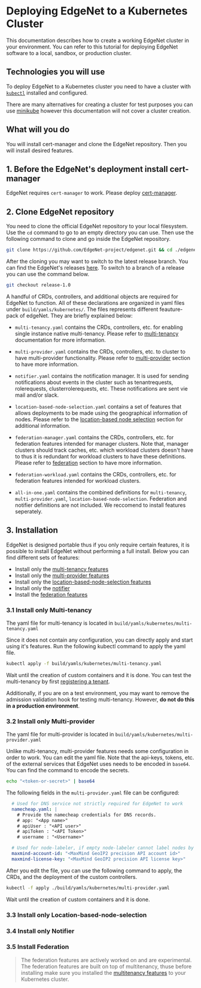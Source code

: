 # Deploying EdgeNet to a Kubernetes Cluster

This documentation describes how to create a working EdgeNet cluster in your environment. You can refer to this tutorial for deploying EdgeNet software to a local, sandbox, or production cluster.

## Technologies you will use

To deploy EdgeNet to a Kubernetes cluster you need to have a cluster with [``kubectl``](https://kubernetes.io/docs/reference/kubectl/overview/) installed and configured. 

There are many alternatives for creating a cluster for test purposes you can use [minikube](https://minikube.sigs.k8s.io/docs/) however this documentation will not cover a cluster creation.

## What will you do

You will install cert-manager and clone the EdgeNet repository. Then you will install desired features.

<!-- EdgeNet extension for Kubernetes consists of two parts, the custom resource definitions ([CRDs](https://kubernetes.io/docs/concepts/extend-kubernetes/api-extension/custom-resources/)) and custom controllers. 

CRDs (discussed [here](/docs/README.md#extending-kubernetes)) are custom objects that are manipulated, created, and destroyed by custom controllers.

You will be creating CRDs and deploying custom controllers to the cluster.

Addiditonally, you will use [git](https://git-scm.com/) for cloning the official EdgeNet repository.  -->

## 1. Before the EdgeNet's deployment install cert-manager
EdgeNet requires `cert-manager` to work. Please deploy [cert-manager](https://cert-manager.io/docs/installation/).

## 2. Clone EdgeNet repository
You need to clone the official EdgeNet repository to your local filesystem. Use the `cd` command to go to an empty directory you can use. Then use the following command to clone and go inside the EdgeNet repository.

```bash
git clone https://github.com/EdgeNet-project/edgenet.git && cd ./edgenet
```

<!-- After the cloning you may want to switch to the latest release. You can find the EdgeNet's releases [here](https://github.com/EdgeNet-project/edgenet/releases). To switch to a tag of a release you can use the command below.

```bash
git checkout tags/<tag-name>
``` -->

After the cloning you may want to switch to the latest release branch. You can find the EdgeNet's releases [here](https://github.com/EdgeNet-project/edgenet/releases). To switch to a branch of a release you can use the command below.

```bash
git checkout release-1.0
```

A handful of CRDs, controllers, and additional objects are required for EdgeNet to function. All of these declarations are organized in yaml files under `build/yamls/kubernetes/`. The files represents different feauture-pack of edgeNet. They are briefly explained below:

* `multi-tenancy.yaml` contains the CRDs, controllers, etc. for enabling single instance native multi-tenancy. Please refer to [multi-tenancy](/docs/custom_resources.md#multitenancy) documentation for more information.

* `multi-provider.yaml` contains the CRDs, controllers, etc. to cluster to have multi-provider functionality. Please refer to [multi-provider](/docs/custom_resources.md#multiprovider) section to have more information.
  
* `notifier.yaml` contains the notification manager. It is used for sending notifications about events in the cluster such as tenantrequests, rolerequests, clusterrolerequests, etc. These notifications are sent vie mail and/or slack.
  
* `location-based-node-selection.yaml` contains a set of features that allows deployments to be made using the geographical information of nodes. Please refer to the [location-based node selection](/docs/custom_resources.md#location-based-node-selection) section for additional information.
  
* `federation-manager.yaml` contains the CRDs, controllers, etc. for federation features intended for manager clusters. Note that, manager clusters should track caches, etc. which workload clusters doesn't have to thus it is redundant for workload clusters to have these definitions. Please refer to [federation](/docs/custom_resources.md#cluster-federation) section to have more information.
  
* `federation-workload.yaml` contains the CRDs, controllers, etc. for federation features intended for workload clusters.

* `all-in-one.yaml` contains the combined definitions for `multi-tenancy`, `multi-provider.yaml`, `location-based-node-selection`. Federation and notifier definitions are not included. We reccomend to install features seperately.

## 3. Installation
EdgeNet is designed portable thus if you only require certain features, it is possible to install EdgeNet without performing a full install. Below you can find different sets of features:
* Install only the [multi-tenancy features](#31-install-only-multi-tenancy)
* Install only the [multi-provider features](#32-install-only-multi-provider)
* Install only the [location-based-node-selection features](#33-install-only-location-based-node-selection)
* Install only the [notifier](#34-install-only-notifier)
* Install the [federation features](#35-install-federation)

### 3.1 Install only Multi-tenancy
The yaml file for multi-tenancy is located in `build/yamls/kubernetes/multi-tenancy.yaml`

Since it does not contain any configuration, you can directly apply and start using it's features. Run the following kubectl command to apply the yaml file.

```bash
kubectl apply -f build/yamls/kubernetes/multi-tenancy.yaml
```

Wait until the creation of custom containers and it is done. You can test the multi-tenancy by first [registering a tenant](/docs/tutorials/tenant_registration.md). 

Additionally, if you are on a test environment, you may want to remove the admission validation hook for testing multi-tenancy. However, **do not do this in a production environment**.

### 3.2 Install only Multi-provider
The yaml file for multi-provider is located in `build/yamls/kubernetes/multi-provider.yaml`

Unlike multi-tenancy, multi-provider features needs some configuration in order to work. You can edit the yaml file. Note that the api-keys, tokens, etc. of the external services that EdgeNet uses needs to be encoded in `base64`. You can find the command to encode the secrets.

```bash
echo "<token-or-secret>" | base64
```

The following fields in the `multi-provider.yaml` file can be configured:

```yaml
  # Used for DNS service not strictly required for EdgeNet to work
  namecheap.yaml: | 
    # Provide the namecheap credentials for DNS records.
    # app: "<App name>"
    # apiUser : "<API user>"
    # apiToken : "<API Token>"
    # username : "<Username>"

  # Used for node-labeler, if empty node-labeler cannot label nodes by their geoIPs
  maxmind-account-id: "<MaxMind GeoIP2 precision API account id>"
  maxmind-license-key: "<MaxMind GeoIP2 precision API license key>"
```

After you edit the file, you can use the following command to apply, the CRDs, and the deployment of the custom controllers.

```bash
kubectl -f apply ./build/yamls/kubernetes/multi-provider.yaml
```

Wait until the creation of custom containers and it is done. 
<!-- More info is required on how to use multi-provider features, maybe a tutorial -->

### 3.3 Install only Location-based-node-selection

### 3.4 Install only Notifier

### 3.5 Install Federation
> The federation features are actively worked on and are experimental. The federation features are built on top of multitenancy, thuse before installing make sure you installed the [multitenancy features](#31-install-only-multi-tenancy) to your Kubernetes cluster.





<!-- apiVersion: v1
kind: Secret
metadata:
  name: slack
  namespace: edgenet
type: Opaque
data:
  # token: auth token
  # channelid: channel ID 


### Install All Features of EdgeNet
Before your installation of EdgeNet, install [cert-manager](https://cert-manager.io/docs/installation/). EdgeNet uses `cert-manager` to manage certificates in your Kubernetes cluster.

> Note that since federation features needs to be installed to either managers or workload clusters, they are not included in the `all-in-one.yaml`



ou can change the current branch to install the desired version.

This file contains all of the [CRDs](https://kubernetes.io/docs/concepts/extend-kubernetes/api-extension/custom-resources/), [Deployments](https://kubernetes.io/docs/concepts/workloads/controllers/deployment/), [Secrets](https://kubernetes.io/docs/concepts/configuration/secret/), and other auxiliary definitions. 

If you want to use certain APIs that EdgeNet supports, before installing you need to configure the secrets. Do not forget to encode the secrets to base64 by using the `base64` command.

```bash
echo "<token-or-secret>" | base64
```

The following fields in the `all-in-one.yaml` file can be configured.

```yaml
  # Used for mailing service, if empty mailing service will not work
  smtp.yaml: | 
    # host: "<Hostname of the smtp server>"
    # port: "<Port of the smtp client>"
    # from: "<Mail address of the sender of notifications>"
    # username : "<Username of the account>"
    # password : "<Password of the account>"
    # to: "<Mail address of the administrator>"

  # Used for DNS service not strictly required for EdgeNet to work
  namecheap.yaml: | 
    # Provide the namecheap credentials for DNS records.
    # app: "<App name>"
    # apiUser : "<API user>"
    # apiToken : "<API Token>"
    # username : "<Username>"

  # Used for node-labeler, if empty node-labeler cannot label nodes by their geoIPs
  maxmind-account-id: "<MaxMind GeoIP2 precision API account id>"
  maxmind-license-key: "<MaxMind GeoIP2 precision API license key>"
```

After you edit the file, you can use the following command to apply, the CRDs, and the deployment of the custom controllers.

```bash
kubectl -f apply ./build/yamls/kubernetes/all-in-one.yaml
```

This command creates all of the objects in Kubernetes including the deployments. Thus, it takes some time for all of the features to start working.

---
### Install EdgeNet's *multi-tenancy* features
Before your installation of EdgeNet, install [cert-manager](https://cert-manager.io/docs/installation/). EdgeNet uses `cert-manager` to manage certificates in your Kubernetes cluster.

First, you need to clone the official EdgeNet repository to your local file. Use the `cd` command to go to an empty directory you can use. Then use the following command to clone and go inside the EdgeNet repository.

```bash
git clone https://github.com/EdgeNet-project/edgenet.git && cd ./edgenet
```

A handful of CRDs, controllers, and additional objects are required for EdgeNet to function. All of these declarations are organized in yaml files under `build/yamls/kubernetes/`. The file in which all of the features of multitenancy are grouped is named `multi-tenancy.yaml` file.

ou can change the current branch to install the desired version.

This file contains all of the [CRDs](https://kubernetes.io/docs/concepts/extend-kubernetes/api-extension/custom-resources/), [Deployments](https://kubernetes.io/docs/concepts/workloads/controllers/deployment/), and other auxiliary definitions. 

In the multi-tenancy.yaml package EdgeNet does not use any external APIs, thus there is no need for a configuration. You can directly apply the yaml file with the following command:

```bash
kubectl -f apply ./build/yamls/kubernetes/multi-tenancy.yaml
```

This command creates all of the objects in Kubernetes including the deployments. Thus, it takes some time for all of the features to start working.

---
### Install EdgeNet's *multi-provider* features


---
### Install EdgeNet's *location-based-node-selection* features
Before your installation of EdgeNet, install [cert-manager](https://cert-manager.io/docs/installation/). EdgeNet uses `cert-manager` to manage certificates in your Kubernetes cluster.

First, you need to clone the official EdgeNet repository to your local file. Use the `cd` command to go to an empty directory you can use. Then use the following command to clone and go inside the EdgeNet repository.

```bash
git clone https://github.com/EdgeNet-project/edgenet.git && cd ./edgenet
```

A handful of CRDs, controllers, and additional objects are required for EdgeNet to function. All of these declarations are organized in yaml files under `build/yamls/kubernetes/`. The file in which all of the features of location based node selection are grouped is named `location-based-node-selection.yaml` file.

ou can change the current branch to install the desired version.

This file contains all of the [CRDs](https://kubernetes.io/docs/concepts/extend-kubernetes/api-extension/custom-resources/), [Deployments](https://kubernetes.io/docs/concepts/workloads/controllers/deployment/), [Secrets](https://kubernetes.io/docs/concepts/configuration/secret/), and other auxiliary definitions. 

If you want to use certain APIs that EdgeNet supports, before installing you need to configure the secrets. Do not forget to encode the secrets to base64 by using the `base64` command.

```bash
echo "<token-or-secret>" | base64
```

The following fields in the `location-based-node-selection.yaml` file can be configured.

```yaml
  # Used for node-labeler, if empty node-labeler cannot label nodes by their geoIPs
  maxmind-account-id: "<MaxMind GeoIP2 precision API account id>"
  maxmind-license-key: "<MaxMind GeoIP2 precision API license key>"
```

After you edit the file, you can use the following command to apply, the CRDs, and the deployment of the custom controllers.

```bash
kubectl -f apply ./build/yamls/kubernetes/location-based-node-selection.yaml
```

This command creates all of the objects in Kubernetes including the deployments. Thus, it takes some time for all of the features to start working.

---
### Install EdgeNet's *federation* features
Before your installation of EdgeNet, install [cert-manager](https://cert-manager.io/docs/installation/). EdgeNet uses `cert-manager` to manage certificates in your Kubernetes cluster.

First, you need to clone the official EdgeNet repository to your local file. Use the `cd` command to go to an empty directory you can use. Then use the following command to clone and go inside the EdgeNet repository.

```bash
git clone https://github.com/EdgeNet-project/edgenet.git && cd ./edgenet
```

You can change the current branch to install the desired version.

A handful of CRDs, controllers, and additional objects are required for EdgeNet to function. All of these declarations are organized in yaml files under `build/yamls/kubernetes/`. 

> The federation features are actively worked on and are experimental. The federation features are built on top of multitenancy, thuse before installing make sure you installed the [multitenancy features](#install-edgenets-multi-tenancy-features) to your Kubernetes cluster.

In the `federation.yaml` file, EdgeNet does not use any external APIs, thus there is no need for a configuration. You can directly apply the yaml file with the following command:

```bash
kubectl -f apply ./build/yamls/kubernetes/federation.yaml
```

This command creates all of the objects in Kubernetes including the deployments. Thus, it takes some time for all of the features to start working. -->

